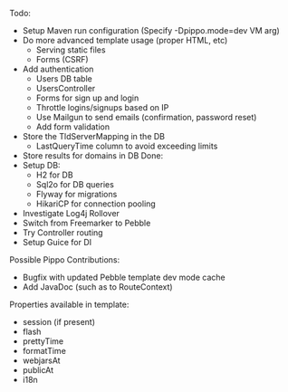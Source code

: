 Todo:
 * Setup Maven run configuration (Specify -Dpippo.mode=dev VM arg)
 * Do more advanced template usage (proper HTML, etc)
    * Serving static files
    * Forms (CSRF)
 * Add authentication
     * Users DB table
     * UsersController
     * Forms for sign up and login
     * Throttle logins/signups based on IP
     * Use Mailgun to send emails (confirmation, password reset)
     * Add form validation
 * Store the TldServerMapping in the DB
     * LastQueryTime column to avoid exceeding limits
 * Store results for domains in DB
 Done:
 * Setup DB:
    * H2 for DB
    * Sql2o for DB queries
    * Flyway for migrations
    * HikariCP for connection pooling
 * Investigate Log4j Rollover
 * Switch from Freemarker to Pebble
 * Try Controller routing
 * Setup Guice for DI
 
 Possible Pippo Contributions:
 * Bugfix with updated Pebble template dev mode cache
 * Add JavaDoc (such as to RouteContext)

Properties available in template:
 * session (if present)
 * flash
 * prettyTime
 * formatTime
 * webjarsAt
 * publicAt
 * i18n
